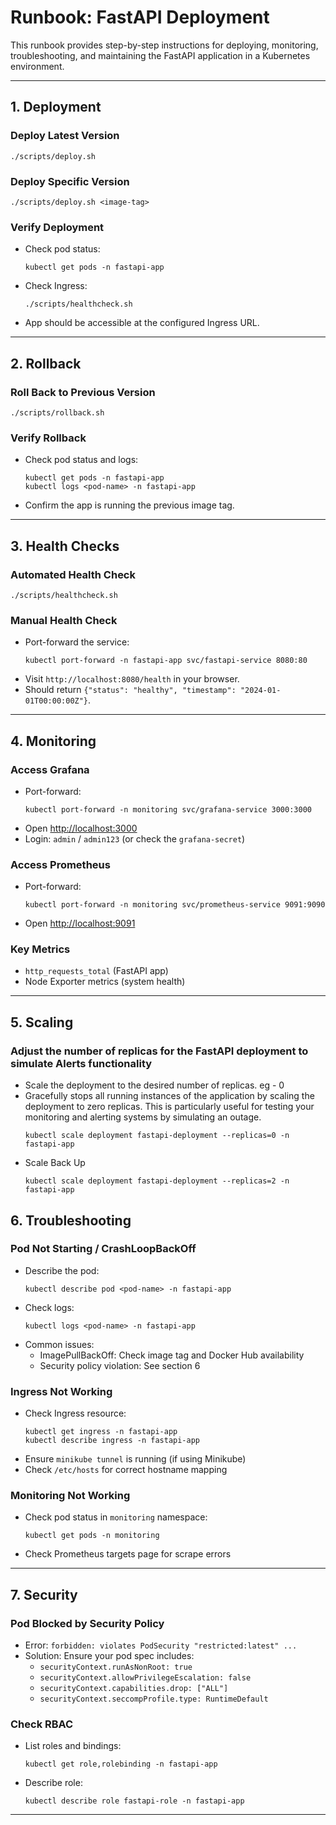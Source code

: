 # Runbook: FastAPI Deployment

This runbook provides step-by-step instructions for deploying, monitoring, troubleshooting, and maintaining the FastAPI application in a Kubernetes environment.

---

## 1. Deployment

### Deploy Latest Version
```
./scripts/deploy.sh
```

### Deploy Specific Version
```
./scripts/deploy.sh <image-tag>
```

### Verify Deployment
- Check pod status:
  ```
  kubectl get pods -n fastapi-app
  ```
- Check Ingress:
  ```
  ./scripts/healthcheck.sh
  ```
- App should be accessible at the configured Ingress URL.

---

## 2. Rollback

### Roll Back to Previous Version
```
./scripts/rollback.sh
```

### Verify Rollback
- Check pod status and logs:
  ```
  kubectl get pods -n fastapi-app
  kubectl logs <pod-name> -n fastapi-app
  ```
- Confirm the app is running the previous image tag.

---

## 3. Health Checks

### Automated Health Check
```
./scripts/healthcheck.sh
```

### Manual Health Check
- Port-forward the service:
  ```
  kubectl port-forward -n fastapi-app svc/fastapi-service 8080:80
  ```
- Visit `http://localhost:8080/health` in your browser.
- Should return `{"status": "healthy", "timestamp": "2024-01-01T00:00:00Z"}`.

---

## 4. Monitoring

### Access Grafana
- Port-forward:
  ```
  kubectl port-forward -n monitoring svc/grafana-service 3000:3000
  ```
- Open [http://localhost:3000](http://localhost:3000)
- Login: `admin` / `admin123` (or check the `grafana-secret`)

### Access Prometheus
- Port-forward:
  ```
  kubectl port-forward -n monitoring svc/prometheus-service 9091:9090
  ```
- Open [http://localhost:9091](http://localhost:9091)

### Key Metrics
- `http_requests_total` (FastAPI app)
- Node Exporter metrics (system health)

---
## 5. Scaling 

### Adjust the number of replicas for the FastAPI deployment to simulate Alerts functionality
- Scale the deployment to the desired number of replicas. eg - 0
- Gracefully stops all running instances of the application by scaling the deployment to zero replicas. This is particularly useful for testing your monitoring and alerting systems by simulating an outage.
  ```
  kubectl scale deployment fastapi-deployment --replicas=0 -n fastapi-app
  ```
- Scale Back Up 
  ```
  kubectl scale deployment fastapi-deployment --replicas=2 -n fastapi-app
  ```

## 6. Troubleshooting

### Pod Not Starting / CrashLoopBackOff
- Describe the pod:
  ```
  kubectl describe pod <pod-name> -n fastapi-app
  ```
- Check logs:
  ```
  kubectl logs <pod-name> -n fastapi-app
  ```
- Common issues:
  - ImagePullBackOff: Check image tag and Docker Hub availability
  - Security policy violation: See section 6

### Ingress Not Working
- Check Ingress resource:
  ```
  kubectl get ingress -n fastapi-app
  kubectl describe ingress -n fastapi-app
  ```
- Ensure `minikube tunnel` is running (if using Minikube)
- Check `/etc/hosts` for correct hostname mapping

### Monitoring Not Working
- Check pod status in `monitoring` namespace:
  ```
  kubectl get pods -n monitoring
  ```
- Check Prometheus targets page for scrape errors

---

## 7. Security

### Pod Blocked by Security Policy
- Error: `forbidden: violates PodSecurity "restricted:latest" ...`
- Solution: Ensure your pod spec includes:
  - `securityContext.runAsNonRoot: true`
  - `securityContext.allowPrivilegeEscalation: false`
  - `securityContext.capabilities.drop: ["ALL"]`
  - `securityContext.seccompProfile.type: RuntimeDefault`

### Check RBAC
- List roles and bindings:
  ```
  kubectl get role,rolebinding -n fastapi-app
  ```
- Describe role:
  ```
  kubectl describe role fastapi-role -n fastapi-app
  ```

---